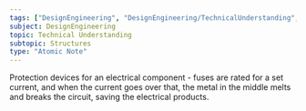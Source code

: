 ```yaml
---
tags: ["DesignEngineering", "DesignEngineering/TechnicalUnderstanding", "DesignEngineering/TechnicalUnderstanding/Structures"]
subject: DesignEngineering
topic: Technical Understanding
subtopic: Structures
type: "Atomic Note"
---
```


Protection devices for an electrical component - fuses are rated for a set current, and when the current goes over that, the metal in the middle melts and breaks the circuit, saving the electrical products.